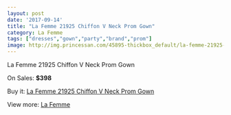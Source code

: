 ```yaml
---
layout: post
date: '2017-09-14'
title: "La Femme 21925 Chiffon V Neck Prom Gown"
category: La Femme
tags: ["dresses","gown","party","brand","prom"]
image: http://img.princessan.com/45895-thickbox_default/la-femme-21925-chiffon-v-neck-prom-gown.jpg
---
```

La Femme 21925 Chiffon V Neck Prom Gown

On Sales: **$398**
<a href="https://www.princessan.com/en/la-femme/21093-la-femme-21925-chiffon-v-neck-prom-gown.html"><amp-img layout="responsive" width="600" height="600" src="//img.princessan.com/45895-thickbox_default/la-femme-21925-chiffon-v-neck-prom-gown.jpg" alt="La Femme 21925 Chiffon V Neck Prom Gown 0" /></a>
<a href="https://www.princessan.com/en/la-femme/21093-la-femme-21925-chiffon-v-neck-prom-gown.html"><amp-img layout="responsive" width="600" height="600" src="//img.princessan.com/45897-thickbox_default/la-femme-21925-chiffon-v-neck-prom-gown.jpg" alt="La Femme 21925 Chiffon V Neck Prom Gown 1" /></a>
<a href="https://www.princessan.com/en/la-femme/21093-la-femme-21925-chiffon-v-neck-prom-gown.html"><amp-img layout="responsive" width="600" height="600" src="//img.princessan.com/45896-thickbox_default/la-femme-21925-chiffon-v-neck-prom-gown.jpg" alt="La Femme 21925 Chiffon V Neck Prom Gown 2" /></a>

Buy it: [La Femme 21925 Chiffon V Neck Prom Gown](https://www.princessan.com/en/la-femme/21093-la-femme-21925-chiffon-v-neck-prom-gown.html "La Femme 21925 Chiffon V Neck Prom Gown")

View more: [La Femme](https://www.princessan.com/en/28-la-femme "La Femme")